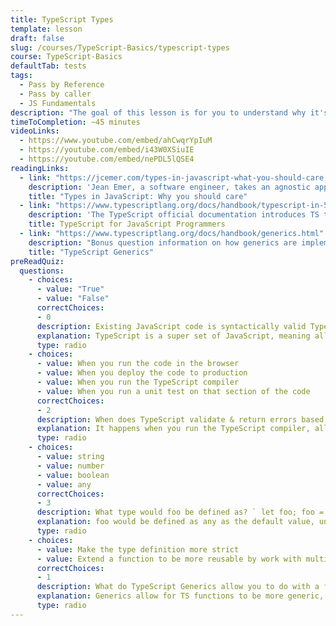 ```yaml
---
title: TypeScript Types
template: lesson
draft: false
slug: /courses/TypeScript-Basics/typescript-types
course: TypeScript-Basics
defaultTab: tests
tags:
  - Pass by Reference
  - Pass by caller
  - JS Fundamentals
description: "The goal of this lesson is for you to understand why it's important to pare down the amount of possible types a class can be represented by, and to exhaustively check all the types a variable can have so there are no holes for input into your code. Understanding how types can be constructed and leveraged in different situations will start to show how useful TypeScript can be. "
timeToCompletion: ~45 minutes
videoLinks: 
  - https://www.youtube.com/embed/ahCwqrYpIuM
  - https://youtube.com/embed/i43W0XSiuIE
  - https://youtube.com/embed/nePDL5lQSE4
readingLinks: 
  - link: "https://jcemer.com/types-in-javascript-what-you-should-care.html"
    description: 'Jean Emer, a software engineer, takes an agnostic approach as to why types might be helpful to JS (by going over Flow & Elm).'
    title: "Types in JavaScript: Why you should care"
  - link: "https://www.typescriptlang.org/docs/handbook/typescript-in-5-minutes.html"
    description: 'The TypeScript official documentation introduces TS to JS programmers by explaining how to define types in JS code using TS. These Types are compiled into JS for the browser to understand by the TypeScript compiler.'
    title: TypeScript for JavaScript Programmers
  - link: "https://www.typescriptlang.org/docs/handbook/generics.html"
    description: "Bonus question information on how generics are implemented in TS."
    title: "TypeScript Generics"
preReadQuiz:
  questions: 
    - choices:
      - value: "True"
      - value: "False"
      correctChoices: 
      - 0
      description: Existing JavaScript code is syntactically valid TypeScript code
      explanation: TypeScript is a super set of JavaScript, meaning all JavaScript is valid TypeScript. In this case, the types get inferred to be any. 
      type: radio
    - choices:
      - value: When you run the code in the browser
      - value: When you deploy the code to production
      - value: When you run the TypeScript compiler
      - value: When you run a unit test on that section of the code
      correctChoices: 
      - 2
      description: When does TypeScript validate & return errors based on the defined types in your code?
      explanation: It happens when you run the TypeScript compiler, allowing you to see any bugs before your code even hits the browser.
      type: radio
    - choices:
      - value: string
      - value: number
      - value: boolean
      - value: any
      correctChoices: 
      - 3
      description: What type would foo be defined as? ` let foo; foo = ‘bar'`
      explanation: foo would be defined as any as the default value, unless specifically limited to a string by the developer.
      type: radio
    - choices:
      - value: Make the type definition more strict
      - value: Extend a function to be more reusable by work with multiple types
      correctChoices: 
      - 1
      description: What do TypeScript Generics allow you to do with a function?
      explanation: Generics allow for TS functions to be more generic, where the developer can use the function to perform operations on the type of their choosing.
      type: radio   
---
```

